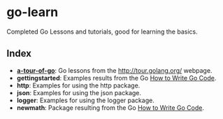 go-learn
========

Completed Go Lessons and tutorials, good for learning the basics.

Index
-----

* **[a-tour-of-go](http://tour.golang.org/)**: Go lessons from the http://tour.golang.org/ webpage.
* **gettingstarted**: Examples results from the Go [How to Write Go Code](https://golang.org/doc/code.html).
* **http**: Examples for using the http package.
* **json**: Examples for using the json package.
* **logger**: Examples for using the logger package.
* **newmath**: Package resulting from the Go [How to Write Go Code](https://golang.org/doc/code.html).
